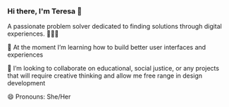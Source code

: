 ### Hi there, I'm Teresa 👋

A passionate problem solver dedicated to finding solutions through digital experiences. 👩🏽‍💻

🌱 At the moment I’m learning how to build better user interfaces and experiences

👯 I’m looking to collaborate on educational, social justice, or any projects that will require creative thinking and allow me free range in design development  

😄 Pronouns: She/Her

<!--
**teresafranxman97/teresafranxman97** is a ✨ _special_ ✨ repository because its `README.md` (this file) appears on your GitHub profile.

Here are some ideas to get you started:

- 🔭 I’m currently working on ...
- 🌱 I’m currently learning ...
- 👯 I’m looking to collaborate on ...
- 🤔 I’m looking for help with ...
- 💬 Ask me about ...
- 📫 How to reach me: ...
- 😄 Pronouns: ...
- ⚡ Fun fact: ...
-->
